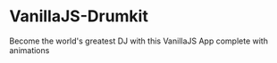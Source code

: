 # VanillaJS-Drumkit
Become the world's greatest DJ with this VanillaJS App complete with animations
